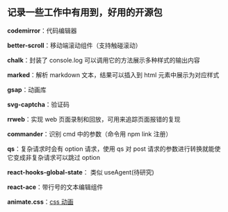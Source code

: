 ## 记录一些工作中有用到，好用的开源包

**codemirror**：代码编辑器

**better-scroll**：移动端滚动组件（支持触碰滚动）

**chalk**：封装了 console.log 可以调用它的方法展示多种样式的输出内容

**marked**：解析 markdown 文本，结果可以插入到 html 元素中展示为对应样式

**gsap**：动画库

**svg-captcha**：验证码

**rrweb**：实现 web 页面录制和回放，可用来追踪页面报错的复现

**commander**：识别 cmd 中的参数（命令用 npm link 注册）

**qs**：复杂请求时会有 option 请求，使用 qs 对 post 请求的参数进行转换就能使它变成非复杂请求可以跳过 option

**react-hooks-global-state**： 类似 useAgent(待研究)

**react-ace**：带行号的文本编辑组件

**animate.css**：[css 动画](https://animate.style/)
